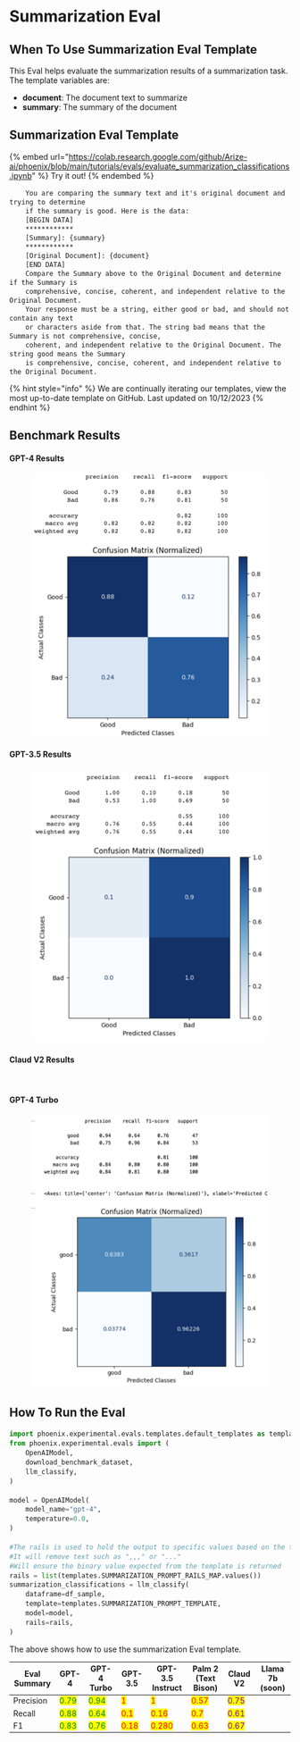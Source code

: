 # Summarization Eval

## When To Use Summarization Eval Template

This Eval helps evaluate the summarization results of a summarization task. The template variables are:

* **document**: The document text to summarize
* **summary**: The summary of the document

## Summarization Eval Template

{% embed url="https://colab.research.google.com/github/Arize-ai/phoenix/blob/main/tutorials/evals/evaluate_summarization_classifications.ipynb" %}
Try it out!
{% endembed %}

```
    You are comparing the summary text and it's original document and trying to determine
    if the summary is good. Here is the data:
    [BEGIN DATA]
    ************
    [Summary]: {summary}
    ************
    [Original Document]: {document}
    [END DATA]
    Compare the Summary above to the Original Document and determine if the Summary is
    comprehensive, concise, coherent, and independent relative to the Original Document.
    Your response must be a string, either good or bad, and should not contain any text
    or characters aside from that. The string bad means that the Summary is not comprehensive, concise,
    coherent, and independent relative to the Original Document. The string good means the Summary
    is comprehensive, concise, coherent, and independent relative to the Original Document.
```

{% hint style="info" %}
We are continually iterating our templates, view the most up-to-date template on GitHub. Last updated on 10/12/2023
{% endhint %}

## Benchmark Results

#### GPT-4 Results

<div align="left">

<figure><img src="../../.gitbook/assets/Screenshot 2023-09-18 at 12.04.55 PM.png" alt=""><figcaption></figcaption></figure>

</div>

#### GPT-3.5 Results

<figure><img src="../../.gitbook/assets/Screenshot 2023-09-18 at 12.05.02 PM (2).png" alt=""><figcaption></figcaption></figure>

#### Claud V2 Results

<figure><img src="../../.gitbook/assets/Screenshot 2023-10-28 at 9.58.08 AM.png" alt=""><figcaption></figcaption></figure>

#### GPT-4 Turbo

<figure><img src="../../.gitbook/assets/GPT-4 Turbo Summarization.png" alt=""><figcaption></figcaption></figure>

## How To Run the Eval

```python
import phoenix.experimental.evals.templates.default_templates as templates
from phoenix.experimental.evals import (
    OpenAIModel,
    download_benchmark_dataset,
    llm_classify,
)

model = OpenAIModel(
    model_name="gpt-4",
    temperature=0.0,
)

#The rails is used to hold the output to specific values based on the template
#It will remove text such as ",,," or "..."
#Will ensure the binary value expected from the template is returned 
rails = list(templates.SUMMARIZATION_PROMPT_RAILS_MAP.values())
summarization_classifications = llm_classify(
    dataframe=df_sample,
    template=templates.SUMMARIZATION_PROMPT_TEMPLATE,
    model=model,
    rails=rails,
)
```

The above shows how to use the summarization Eval template.

| Eval Summary | GPT-4                                  | GPT-4 Turbo                            | GPT-3.5                              | GPT-3.5 Instruct                      | Palm 2 (Text Bison)                  | Claud V2                                | Llama 7b (soon) |
| ------------ | -------------------------------------- | -------------------------------------- | ------------------------------------ | ------------------------------------- | ------------------------------------ | --------------------------------------- | --------------- |
| Precision    | <mark style="color:green;">0.79</mark> | <mark style="color:green;">0.94</mark> | <mark style="color:red;">1</mark>    | <mark style="color:red;">1</mark>     | <mark style="color:red;">0.57</mark> | <mark style="color:purple;">0.75</mark> |                 |
| Recall       | <mark style="color:green;">0.88</mark> | <mark style="color:green;">0.64</mark> | <mark style="color:red;">0.1</mark>  | <mark style="color:red;">0.16</mark>  | <mark style="color:red;">0.7</mark>  | <mark style="color:purple;">0.61</mark> |                 |
| F1           | <mark style="color:green;">0.83</mark> | <mark style="color:green;">0.76</mark> | <mark style="color:red;">0.18</mark> | <mark style="color:red;">0.280</mark> | <mark style="color:red;">0.63</mark> | <mark style="color:purple;">0.67</mark> |                 |

